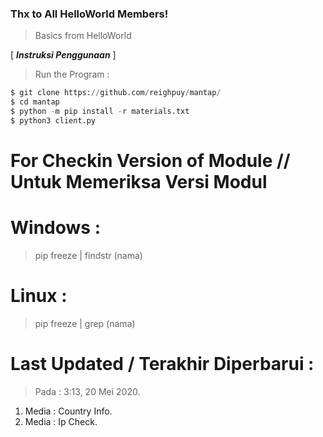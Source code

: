 ### Thx to All HelloWorld Members!
> Basics from HelloWorld

[ ***Instruksi Penggunaan*** ]

> Run the Program :
```python
$ git clone https://github.com/reighpuy/mantap/
$ cd mantap
$ python -m pip install -r materials.txt
$ python3 client.py
```

# For Checkin Version of Module // Untuk Memeriksa Versi Modul

# Windows :
 > pip freeze | findstr (nama)

# Linux :
 > pip freeze | grep (nama)

# Last Updated / Terakhir Diperbarui : 
 > Pada : 3:13, 20 Mei 2020.
  1. Media : Country Info.
  2. Media : Ip Check.
